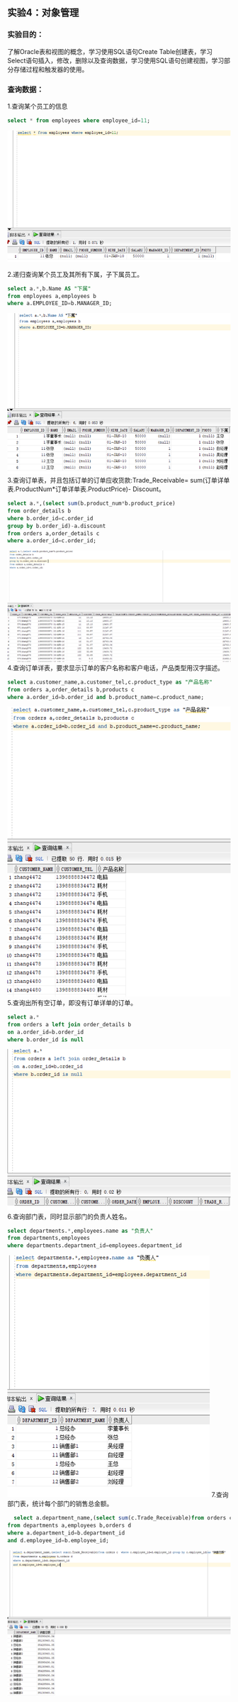 ## 实验4：对象管理
### 实验目的：
了解Oracle表和视图的概念，学习使用SQL语句Create Table创建表，学习Select语句插入，修改，删除以及查询数据，学习使用SQL语句创建视图，学习部分存储过程和触发器的使用。

### 查询数据：
1.查询某个员工的信息
```sql
select * from employees where employee_id=11;
```
![](./1.png)

2.递归查询某个员工及其所有下属，子下属员工。
```sql
select a.*,b.Name AS "下属"
from employees a,employees b
where a.EMPLOYEE_ID=b.MANAGER_ID;
```
![](./2.png)
3.查询订单表，并且包括订单的订单应收货款:Trade_Receivable= sum(订单详单表.ProductNum*订单详单表.ProductPrice)- Discount。
```sql
select a.*,(select sum(b.product_num*b.product_price)
from order_details b
where b.order_id=c.order_id
group by b.order_id)-a.discount 
from orders a,order_details c
where a.order_id=c.order_id;
```
![](./3.png)
4.查询订单详表，要求显示订单的客户名称和客户电话，产品类型用汉字描述。
```sql
select a.customer_name,a.customer_tel,c.product_type as "产品名称"
from orders a,order_details b,products c
where a.order_id=b.order_id and b.product_name=c.product_name;
```
![](./4.png)
5.查询出所有空订单，即没有订单详单的订单。
```sql
select a.*
from orders a left join order_details b
on a.order_id=b.order_id
where b.order_id is null
```
![](./5.png)
6.查询部门表，同时显示部门的负责人姓名。
```sql
select departments.*,employees.name as "负责人"
from departments,employees
where departments.department_id=employees.department_id
```
![](./6.png)
 7.查询部门表，统计每个部门的销售总金额。
```sql
  select a.department_name,(select sum(c.Trade_Receivable)from orders c  where c.employee_id=d.employee_id group by c.employee_id)as "销售总额"
from departments a,employees b,orders d
where a.department_id=b.department_id
and d.employee_id=b.employee_id;
```
![](./7.png)
